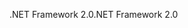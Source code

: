 <span data-ttu-id="f7e7c-101">.NET Framework 2.0</span><span class="sxs-lookup"><span data-stu-id="f7e7c-101">.NET Framework 2.0</span></span>